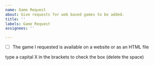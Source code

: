 ```yaml
---
name: Game Request
about: Give requests for web based games to be added.
title: ''
labels: Game Request
assignees: ''

---
```


- [ ] The game I requested is available on a website or as an HTML file

type a capital X in the brackets to check the box (delete the space)
